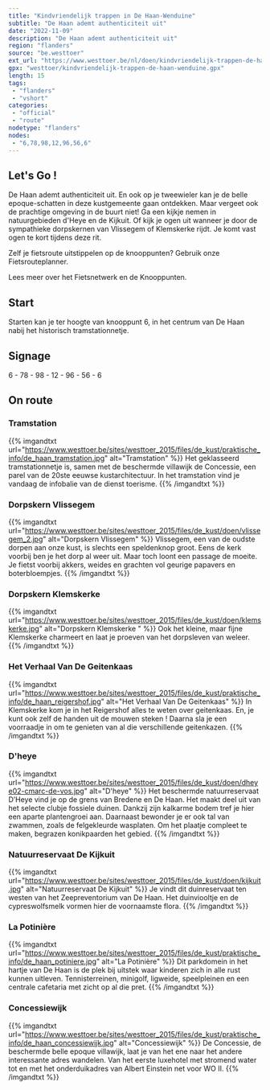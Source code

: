 ```yaml
---
title: "Kindvriendelijk trappen in De Haan-Wenduine"
subtitle: "De Haan ademt authenticiteit uit"
date: "2022-11-09"
description: "De Haan ademt authenticiteit uit"
region: "flanders"
source: "be.westtoer"
ext_url: "https://www.westtoer.be/nl/doen/kindvriendelijk-trappen-de-haan-wenduine"
gpx: "westtoer/kindvriendelijk-trappen-de-haan-wenduine.gpx"
length: 15
tags:
 - "flanders"
 - "vshort"
categories:
 - "official"
 - "route"
nodetype: "flanders"
nodes:
 - "6,78,98,12,96,56,6"
---
```


## Let's Go ! 

De Haan ademt authenticiteit uit. En ook op je tweewieler kan je de belle epoque-schatten in deze kustgemeente gaan ontdekken. Maar vergeet ook de prachtige omgeving in de buurt niet! Ga een kijkje nemen in natuurgebieden d'Heye en de Kijkuit. Of kijk je ogen uit wanneer je door de sympathieke dorpskernen van Vlissegem of Klemskerke rijdt. Je komt vast ogen te kort tijdens deze rit.

Zelf je fietsroute uitstippelen op de knooppunten? Gebruik onze Fietsrouteplanner.

Lees meer over het Fietsnetwerk en de Knooppunten.

## Start

Starten kan je ter hoogte van knooppunt 6, in het centrum van De Haan nabij het historisch tramstationnetje.

## Signage

6 - 78 - 98 - 12 - 96 - 56 - 6

## On route

### Tramstation

{{% imgandtxt url="https://www.westtoer.be/sites/westtoer_2015/files/de_kust/praktische_info/de_haan_tramstation.jpg" alt="Tramstation" %}}
Het geklasseerd tramstationnetje is, samen met de beschermde villawijk de Concessie, een parel van de 20ste eeuwse kustarchitectuur. In het tramstation vind je vandaag de infobalie van de dienst toerisme.
{{% /imgandtxt %}}

### Dorpskern Vlissegem

{{% imgandtxt url="https://www.westtoer.be/sites/westtoer_2015/files/de_kust/doen/vlissegem_2.jpg" alt="Dorpskern Vlissegem" %}}
Vlissegem, een van de oudste dorpen aan onze kust, is slechts een speldenknop groot.
Eens de kerk voorbij ben je het dorp al weer uit. Maar toch loont een passage de moeite. Je fietst voorbij akkers, weides en grachten vol geurige papavers en boterbloempjes.
{{% /imgandtxt %}}

### Dorpskern Klemskerke 

{{% imgandtxt url="https://www.westtoer.be/sites/westtoer_2015/files/de_kust/doen/klemskerke.jpg" alt="Dorpskern Klemskerke " %}}
Ook het kleine, maar fijne Klemskerke charmeert en laat je proeven van het dorpsleven van weleer.
{{% /imgandtxt %}}

### Het Verhaal Van De Geitenkaas

{{% imgandtxt url="https://www.westtoer.be/sites/westtoer_2015/files/de_kust/praktische_info/de_haan_reigershof.jpg" alt="Het Verhaal Van De Geitenkaas" %}}
In Klemskerke kom je in het Reigershof alles te weten over geitenkaas. En, je kunt ook zelf de handen uit de mouwen steken ! Daarna sla je een voorraadje in om te genieten van al die verschillende geitenkazen.
{{% /imgandtxt %}}

### D'heye

{{% imgandtxt url="https://www.westtoer.be/sites/westtoer_2015/files/de_kust/doen/dheye02-cmarc-de-vos.jpg" alt="D'heye" %}}
Het beschermde natuurreservaat D’Heye vind je op de grens van Bredene en De Haan. Het maakt deel uit van het selecte clubje fossiele duinen. Dankzij zijn kalkarme bodem tref je hier een aparte plantengroei aan. Daarnaast bewonder je er ook tal van zwammen, zoals de felgekleurde wasplaten. Om het plaatje compleet te maken,
begrazen konikpaarden het gebied.
{{% /imgandtxt %}}

### Natuurreservaat De Kijkuit

{{% imgandtxt url="https://www.westtoer.be/sites/westtoer_2015/files/de_kust/doen/kijkuit.jpg" alt="Natuurreservaat De Kijkuit" %}}
Je vindt dit duinreservaat ten westen van het Zeepreventorium van De Haan. Het duinviooltje en de cypreswolfsmelk vormen hier de voornaamste flora.
{{% /imgandtxt %}}

### La Potinière

{{% imgandtxt url="https://www.westtoer.be/sites/westtoer_2015/files/de_kust/praktische_info/de_haan_potiniere.jpg" alt="La Potinière" %}}
Dit parkdomein in het hartje van De Haan is de plek bij uitstek waar kinderen zich in alle rust kunnen uitleven. Tennisterreinen, minigolf, ligweide, speelpleinen en een centrale cafetaria met zicht op al die pret.
{{% /imgandtxt %}}

### Concessiewijk

{{% imgandtxt url="https://www.westtoer.be/sites/westtoer_2015/files/de_kust/praktische_info/de_haan_concessiewijk.jpg" alt="Concessiewijk" %}}
De Concessie, de beschermde belle epoque villawijk, laat je van het ene naar het andere interessante adres wandelen. Van het eerste luxehotel met stromend water tot en met het onderduikadres van Albert Einstein net voor WO II.
{{% /imgandtxt %}}



